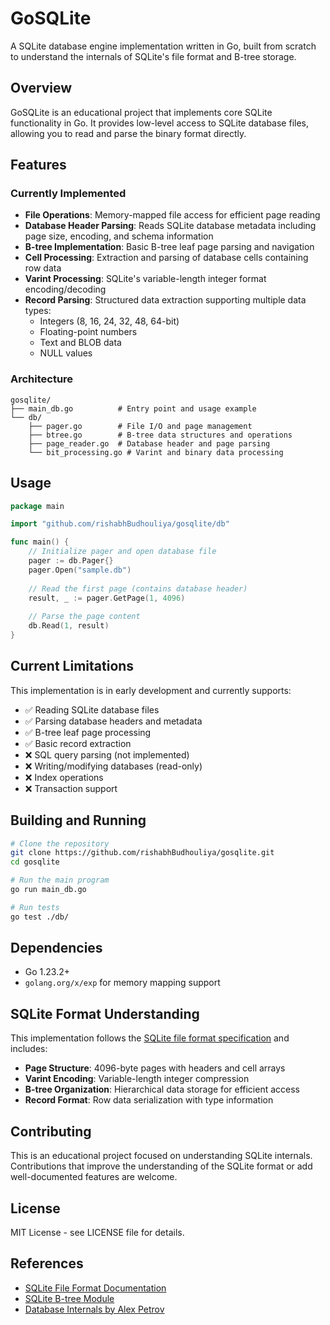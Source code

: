 # GoSQLite

A SQLite database engine implementation written in Go, built from scratch to understand the internals of SQLite's file format and B-tree storage.

## Overview

GoSQLite is an educational project that implements core SQLite functionality in Go. It provides low-level access to SQLite database files, allowing you to read and parse the binary format directly.

## Features

### Currently Implemented

- **File Operations**: Memory-mapped file access for efficient page reading
- **Database Header Parsing**: Reads SQLite database metadata including page size, encoding, and schema information
- **B-tree Implementation**: Basic B-tree leaf page parsing and navigation
- **Cell Processing**: Extraction and parsing of database cells containing row data
- **Varint Processing**: SQLite's variable-length integer format encoding/decoding
- **Record Parsing**: Structured data extraction supporting multiple data types:
  - Integers (8, 16, 24, 32, 48, 64-bit)
  - Floating-point numbers
  - Text and BLOB data
  - NULL values

### Architecture

```
gosqlite/
├── main_db.go          # Entry point and usage example
└── db/
    ├── pager.go        # File I/O and page management
    ├── btree.go        # B-tree data structures and operations
    ├── page_reader.go  # Database header and page parsing
    └── bit_processing.go # Varint and binary data processing
```

## Usage

```go
package main

import "github.com/rishabhBudhouliya/gosqlite/db"

func main() {
    // Initialize pager and open database file
    pager := db.Pager{}
    pager.Open("sample.db")
    
    // Read the first page (contains database header)
    result, _ := pager.GetPage(1, 4096)
    
    // Parse the page content
    db.Read(1, result)
}
```

## Current Limitations

This implementation is in early development and currently supports:
- ✅ Reading SQLite database files
- ✅ Parsing database headers and metadata
- ✅ B-tree leaf page processing
- ✅ Basic record extraction
- ❌ SQL query parsing (not implemented)
- ❌ Writing/modifying databases (read-only)
- ❌ Index operations
- ❌ Transaction support

## Building and Running

```bash
# Clone the repository
git clone https://github.com/rishabhBudhouliya/gosqlite.git
cd gosqlite

# Run the main program
go run main_db.go

# Run tests
go test ./db/
```

## Dependencies

- Go 1.23.2+
- `golang.org/x/exp` for memory mapping support

## SQLite Format Understanding

This implementation follows the [SQLite file format specification](https://www.sqlite.org/fileformat.html) and includes:

- **Page Structure**: 4096-byte pages with headers and cell arrays
- **Varint Encoding**: Variable-length integer compression
- **B-tree Organization**: Hierarchical data storage for efficient access
- **Record Format**: Row data serialization with type information

## Contributing

This is an educational project focused on understanding SQLite internals. Contributions that improve the understanding of the SQLite format or add well-documented features are welcome.

## License

MIT License - see LICENSE file for details.

## References

- [SQLite File Format Documentation](https://www.sqlite.org/fileformat.html)
- [SQLite B-tree Module](https://www.sqlite.org/btreemodule.html)
- [Database Internals by Alex Petrov](https://databass.dev/)